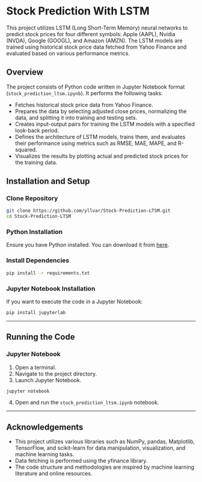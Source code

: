 # Stock Prediction With LSTM

This project utilizes LSTM (Long Short-Term Memory) neural networks to predict stock prices for four different symbols: Apple (AAPL), Nvidia (NVDA), Google (GOOGL), and Amazon (AMZN). The LSTM models are trained using historical stock price data fetched from Yahoo Finance and evaluated based on various performance metrics.

## Overview

The project consists of Python code written in Jupyter Notebook format (`stock_prediction_ltsm.ipynb`). It performs the following tasks:

- Fetches historical stock price data from Yahoo Finance.
- Prepares the data by selecting adjusted close prices, normalizing the data, and splitting it into training and testing sets.
- Creates input-output pairs for training the LSTM models with a specified look-back period.
- Defines the architecture of LSTM models, trains them, and evaluates their performance using metrics such as RMSE, MAE, MAPE, and R-squared.
- Visualizes the results by plotting actual and predicted stock prices for the training data.

## Installation and Setup

### Clone Repository
```bash
git clone https://github.com/yllvar/Stock-Prediction-LTSM.git
cd Stock-Prediction-LTSM
```

### Python Installation
Ensure you have Python installed. You can download it from [here](https://www.python.org/downloads/).

### Install Dependencies
```bash
pip install -r requirements.txt
```

### Jupyter Notebook Installation
If you want to execute the code in a Jupyter Notebook:
```bash
pip install jupyterlab
```

---

## Running the Code

### Jupyter Notebook
1. Open a terminal.
2. Navigate to the project directory.
3. Launch Jupyter Notebook.
```bash
jupyter notebook
```
4. Open and run the `stock_prediction_ltsm.ipynb` notebook.

---

## Acknowledgements
- This project utilizes various libraries such as NumPy, pandas, Matplotlib, TensorFlow, and scikit-learn for data manipulation, visualization, and machine learning tasks.
- Data fetching is performed using the yfinance library.
- The code structure and methodologies are inspired by machine learning literature and online resources.